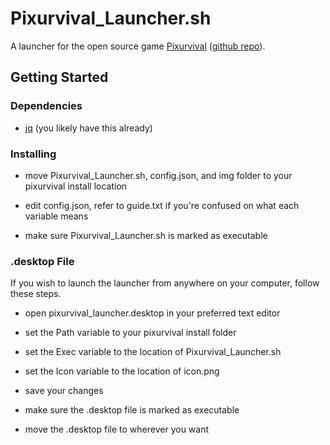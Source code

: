 # Pixurvival_Launcher.sh
A launcher for the open source game [Pixurvival](https://sharkhendrix.itch.io/pixurvival) ([github repo](https://github.com/JoannickGardize/Pixurvival)).

## Getting Started

### Dependencies

- [jq](https://github.com/jqlang/jq) (you likely have this already)

### Installing

- move Pixurvival_Launcher.sh, config.json, and img folder to your pixurvival install location

- edit config.json, refer to guide.txt if you're confused on what each variable means

- make sure Pixurvival_Launcher.sh is marked as executable

### .desktop File
If you wish to launch the launcher from anywhere on your computer, follow these steps.

- open pixurvival_launcher.desktop in your preferred text editor

- set the Path variable to your pixurvival install folder

- set the Exec variable to the location of Pixurvival_Launcher.sh

- set the Icon variable to the location of icon.png

- save your changes

- make sure the .desktop file is marked as executable

- move the .desktop file to wherever you want
